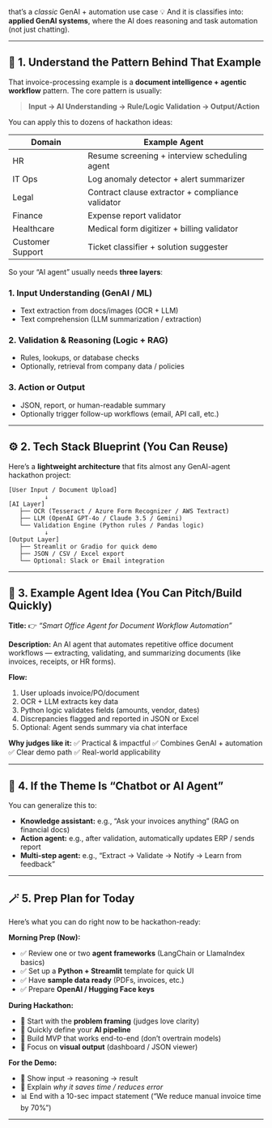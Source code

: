that’s a *classic* GenAI + automation use case 💡
And it is classifies into: **applied GenAI systems**, where the AI does reasoning and task automation (not just chatting).

---

## 🧠 1. Understand the Pattern Behind That Example

That invoice-processing example is a **document intelligence + agentic workflow** pattern.
The core pattern is usually:

> **Input → AI Understanding → Rule/Logic Validation → Output/Action**

You can apply this to dozens of hackathon ideas:

| Domain           | Example Agent                                    |
| ---------------- | ------------------------------------------------ |
| HR               | Resume screening + interview scheduling agent    |
| IT Ops           | Log anomaly detector + alert summarizer          |
| Legal            | Contract clause extractor + compliance validator |
| Finance          | Expense report validator                         |
| Healthcare       | Medical form digitizer + billing validator       |
| Customer Support | Ticket classifier + solution suggester           |

So your “AI agent” usually needs **three layers**:

### 1. **Input Understanding (GenAI / ML)**

* Text extraction from docs/images (OCR + LLM)
* Text comprehension (LLM summarization / extraction)

### 2. **Validation & Reasoning (Logic + RAG)**

* Rules, lookups, or database checks
* Optionally, retrieval from company data / policies

### 3. **Action or Output**

* JSON, report, or human-readable summary
* Optionally trigger follow-up workflows (email, API call, etc.)

---

## ⚙️ 2. Tech Stack Blueprint (You Can Reuse)

Here’s a **lightweight architecture** that fits almost any GenAI-agent hackathon project:

```
[User Input / Document Upload]
          ↓
[AI Layer]
   ├── OCR (Tesseract / Azure Form Recognizer / AWS Textract)
   ├── LLM (OpenAI GPT-4o / Claude 3.5 / Gemini)
   └── Validation Engine (Python rules / Pandas logic)
          ↓
[Output Layer]
   ├── Streamlit or Gradio for quick demo
   ├── JSON / CSV / Excel export
   └── Optional: Slack or Email integration
```

---

## 🚀 3. Example Agent Idea (You Can Pitch/Build Quickly)

**Title:**
👉 *“Smart Office Agent for Document Workflow Automation”*

**Description:**
An AI agent that automates repetitive office document workflows — extracting, validating, and summarizing documents (like invoices, receipts, or HR forms).

**Flow:**

1. User uploads invoice/PO/document
2. OCR + LLM extracts key data
3. Python logic validates fields (amounts, vendor, dates)
4. Discrepancies flagged and reported in JSON or Excel
5. Optional: Agent sends summary via chat interface

**Why judges like it:**
✅ Practical & impactful
✅ Combines GenAI + automation
✅ Clear demo path
✅ Real-world applicability

---

## 🧩 4. If the Theme Is “Chatbot or AI Agent”

You can generalize this to:

* **Knowledge assistant:** e.g., “Ask your invoices anything” (RAG on financial docs)
* **Action agent:** e.g., after validation, automatically updates ERP / sends report
* **Multi-step agent:** e.g., “Extract → Validate → Notify → Learn from feedback”

---

## 🪄 5. Prep Plan for Today

Here’s what you can do right now to be hackathon-ready:

**Morning Prep (Now):**

* ✅ Review one or two **agent frameworks** (LangChain or LlamaIndex basics)
* ✅ Set up a **Python + Streamlit** template for quick UI
* ✅ Have **sample data ready** (PDFs, invoices, etc.)
* ✅ Prepare **OpenAI / Hugging Face keys**

**During Hackathon:**

* 🔹 Start with the **problem framing** (judges love clarity)
* 🔹 Quickly define your **AI pipeline**
* 🔹 Build MVP that works end-to-end (don’t overtrain models)
* 🔹 Focus on **visual output** (dashboard / JSON viewer)

**For the Demo:**

* 🎯 Show input → reasoning → result
* 💬 Explain *why it saves time / reduces error*
* 📊 End with a 10-sec impact statement (“We reduce manual invoice time by 70%”)

---
